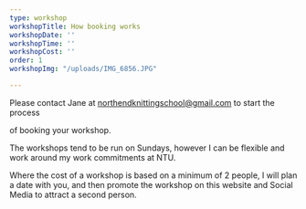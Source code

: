 ```yaml
---
type: workshop
workshopTitle: How booking works
workshopDate: ''
workshopTime: ''
workshopCost: ''
order: 1
workshopImg: "/uploads/IMG_6856.JPG"

---
```

Please contact Jane at northendknittingschool@gmail.com to start the process

of booking your workshop.

The workshops tend to be run on Sundays, however I can be flexible and work around my work commitments at NTU.

Where the cost of a workshop is based on a minimum of 2 people, I will plan a date with you, and then promote the workshop on this website and Social Media to attract a second person.